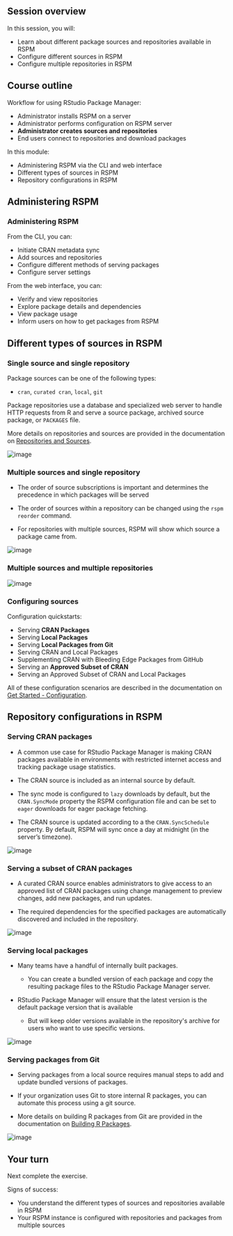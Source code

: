 
## Session overview

In this session, you will:

* Learn about different package sources and repositories available in RSPM
* Configure different sources in RSPM
* Configure multiple repositories in RSPM




## Course outline

Workflow for using RStudio Package Manager:

* Administrator installs RSPM on a server
* Administrator performs configuration on RSPM server
* **Administrator creates sources and repositories**
* End users connect to repositories and download packages

In this module:

* Administering RSPM via the CLI and web interface
* Different types of sources in RSPM
* Repository configurations in RSPM



## Administering RSPM



### Administering RSPM

From the CLI, you can:

* Initiate CRAN metadata sync
* Add sources and repositories
* Configure different methods of serving packages
* Configure server settings

From the web interface, you can:

* Verify and view repositories
* Explore package details and dependencies
* View package usage
* Inform users on how to get packages from RSPM



## Different types of sources in RSPM



### Single source and single repository

Package sources can be one of the following types:

* `cran`, `curated cran`, `local`, `git`

Package repositories use a database and specialized web server to handle HTTP
requests from R and serve a source package, archived source package, or
`PACKAGES` file.

More details on repositories and sources are provided in the documentation on
[Repositories and Sources](https://docs.rstudio.com/rspm/admin/repositories.html).

![image](assets/rspm-sources-single.png)



### Multiple sources and single repository

* The order of source subscriptions is important and determines the precedence in
which packages will be served

* The order of sources within a repository can be changed using the
`rspm reorder` command.

* For repositories with multiple sources, RSPM will show which source a package
came from.

![image](assets/rspm-sources-order.png)



### Multiple sources and multiple repositories

![image](assets/rspm-sources-multiple.png)



### Configuring sources

Configuration quickstarts:

* Serving **CRAN Packages**
* Serving **Local Packages**
* Serving **Local Packages from Git**
* Serving CRAN and Local Packages
* Supplementing CRAN with Bleeding Edge Packages from GitHub
* Serving an **Approved Subset of CRAN**
* Serving an Approved Subset of CRAN and Local Packages

All of these configuration scenarios are described in the documentation on
[Get Started - Configuration](https://docs.rstudio.com/rspm/admin/quickstarts.html).




## Repository configurations in RSPM



### Serving CRAN packages

* A common use case for RStudio Package Manager is making CRAN packages available
in environments with restricted internet access and tracking package usage
statistics.

* The CRAN source is included as an internal source by default.

* The sync mode is configured to `lazy` downloads by default, but the
`CRAN.SyncMode` property the RSPM configuration file and can be set to `eager`
downloads for eager package fetching.

* The CRAN source is updated according to a the `CRAN.SyncSchedule` property. By
default, RSPM will sync once a day at midnight (in the server’s timezone).

![image](assets/rspm-source-cran.png)



### Serving a subset of CRAN packages

* A curated CRAN source enables administrators to give access to an approved list
of CRAN packages using change management to preview changes, add new packages,
and run updates.

* The required dependencies for the specified packages are automatically
discovered and included in the repository.

![image](assets/rspm-source-cran-subset.png)



### Serving local packages

* Many teams have a handful of internally built packages.

    * You can create a bundled version of each package and copy the resulting package files to the RStudio Package Manager server.

* RStudio Package Manager will ensure that the latest version is the default
package version that is available

    * But will keep older versions available in the repository's archive for users who want to use specific versions.

![image](assets/rspm-source-local.png)



### Serving packages from Git

* Serving packages from a local source requires manual steps to add and update
bundled versions of packages.

* If your organization uses Git to store internal R packages, you can automate
this process using a git source.

* More details on building R packages from Git are provided in the documentation on
[Building R Packages](https://docs.rstudio.com/rspm/admin/building-packages.html).

![image](assets/rspm-source-git.png)



## Your turn





Next complete the exercise.

Signs of success:

* You understand the different types of sources and repositories available in RSPM
* Your RSPM instance is configured with repositories and packages from multiple
  sources

